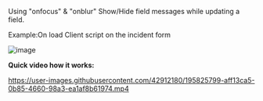 Using "onfocus" & "onblur" Show/Hide field messages while updating a field.

Example:On load Client script on the incident form

![image](https://user-images.githubusercontent.com/42912180/195825979-e69e5798-a241-4fe8-8f49-7f70f1f3ae6e.png)



**Quick video how it works:**


https://user-images.githubusercontent.com/42912180/195825799-aff13ca5-0b85-4660-98a3-ea1af8b61974.mp4

